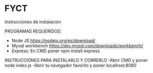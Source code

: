 # FYCT
Instrucciones de instalación

PROGRAMAS REQUERIDOS:
- Node JS https://nodejs.org/es/download/
- Mysql workbench https://dev.mysql.com/downloads/workbench/
- Express: En CMD poner npm install express

INSTRUCCIONES PARA INSTALARLO Y CORRERLO
-Abrir CMD  y poner node index.js
-Abrir tu navegador favorito y poner localhost:8080
